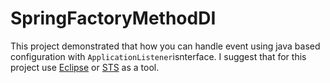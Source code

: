 # SpringFactoryMethodDI
This project demonstrated that how you can handle event using java based configuration with `ApplicationListener`isnterface. I suggest that for this project use [Eclipse](https://www.eclipse.org/downloads/) or [STS](https://spring.io/tools) as a tool.